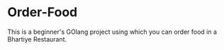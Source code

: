 # Order-Food
This is a beginner's GOlang project using which you can order food in a Bhartiye Restaurant.
